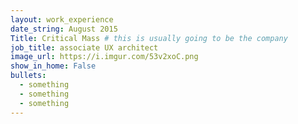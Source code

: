 ```yaml
---
layout: work_experience
date_string: August 2015
Title: Critical Mass # this is usually going to be the company
job_title: associate UX architect
image_url: https://i.imgur.com/53v2xoC.png
show_in_home: False
bullets:
  - something
  - something
  - something
---
```

